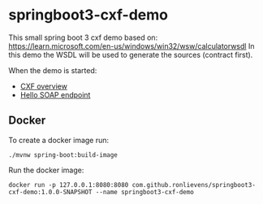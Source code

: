 # springboot3-cxf-demo

This small spring boot 3 cxf demo based on: https://learn.microsoft.com/en-us/windows/win32/wsw/calculatorwsdl
In this demo the WSDL will be used to generate the sources (contract first).

When the demo is started:

- [CXF overview](http://127.0.0.1:8080/services/?wsdl)
- [Hello SOAP endpoint](http://127.0.0.1:8080/services/calculator?wsdl)

## Docker

To create a docker image run:

```shell
./mvnw spring-boot:build-image
```

Run the docker image:

```shell
docker run -p 127.0.0.1:8080:8080 com.github.ronlievens/springboot3-cxf-demo:1.0.0-SNAPSHOT --name springboot3-cxf-demo
```
